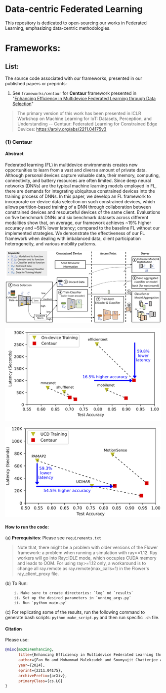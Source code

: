 # Data-centric Federated Learning
This repository is dedicated to open-sourcing our works in Federated Learning, emphasizing data-centric methodologies.


# Frameworks:

## List:

The source code associated with our frameworks, presented in our published papers or preprints:

1. See `frameworks/centaur` for **Centaur** framework presented in "[Enhancing Efficiency in Multidevice Federated Learning through Data Selection](https://arxiv.org/abs/2211.04175)"

> The primary version of this work has been presented in ICLR Workshop on Machine Learning for IoT: Datasets, Perception, and Understanding -- Centaur: Federated Learning for Constrained Edge Devices: https://arxiv.org/abs/2211.04175v3

### (1) Centaur

#### Abstract
Federated learning (FL) in multidevice environments creates new opportunities to learn from a vast and diverse amount of private data. Although personal devices capture valuable data, their memory, computing, connectivity, and battery resources are often limited. Since deep neural networks (DNNs) are the typical machine learning models employed in FL, there are demands for integrating ubiquitous constrained devices into the training process of DNNs. In this paper, we develop an FL framework to incorporate on-device data selection on such constrained devices, which allows partition-based training of a DNN through collaboration between constrained devices and resourceful devices of the same client. Evaluations on five benchmark DNNs and six benchmark datasets across different modalities show that, on average, our framework achieves ~19% higher accuracy and ~58% lower latency; compared to the baseline FL without our implemented strategies. We demonstrate the effectiveness of our FL framework when dealing with imbalanced data, client participation heterogeneity, and various mobility patterns. 

![](./figs/centaur/_overview.png)

![](./figs/centaur/_results_1.png)

![](./figs/centaur/_results_2.png)


#### How to run the code:
(a) **Prerequisites**: Please see `requirements.txt`
> Note that, there might be a problem with older versions of the Flower framework: a problem when running a simulation with ray>=1.12. Ray workers will go into Ray::IDLE mode, which occupies CUDA memory and leads to OOM. For using ray>=1.12 only, a workaround is to change all ray.remote as ray.remote(max_calls=1) in the Flower's ray_client_proxy file.

(b) To Run:
    
        i. Make sure to create directories: `log` nd `results`
        ii. Set up the desired parameters in `unning_args.py`
        ii. Run `python main.py`
(c) For replicating some of the results, run the following command to generate bash scripts: `python make_script.py` and then run specific `.sh` file.


#### Citation
Please use:

```bibtex
@misc{mo2024enhancing,
      title={Enhancing Efficiency in Multidevice Federated Learning through Data Selection}, 
      author={Fan Mo and Mohammad Malekzadeh and Soumyajit Chatterjee and Fahim Kawsar and Akhil Mathur},
      year={2024},
      eprint={2211.04175},
      archivePrefix={arXiv},
      primaryClass={cs.LG}
}
```





        



